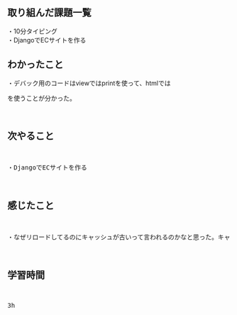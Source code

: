 ## 取り組んだ課題一覧
・10分タイピング
<br>・DjangoでECサイトを作る
## わかったこと
・デバック用のコードはviewではprintを使って、htmlでは<pre>を使うことが分かった。
## 次やること
・DjangoでECサイトを作る

## 感じたこと
・なぜリロードしてるのにキャッシュが古いって言われるのかなと思った。キャッシュが壊れている状態の判断ができるようになりたいと感じた。
## 学習時間
3h
